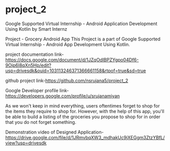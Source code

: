 # project_2
Google Supported Virtual Internship - Android Application Development Using Kotlin by Smart Internz

Project - Grocery Android App This Project is a part of Google Supported Virtual Internship - Android App Development Using Kotlin.

project documentation link-https://docs.google.com/document/d/1JZqOdlBPZYgpo04Df6-9Oip6l8qXn5Hp/edit?usp=drivesdk&ouid=103113246371366661158&rtpof=true&sd=true

github project link-https://github.com/nsrujana5/project_2

Google Developer profile link-https://developers.google.com/profile/u/srujanamiyan

As we won't keep in mind everything, users oftentimes forget to shop for the items they require to shop for. However, with the help of this app, you'll be able to build a listing of the groceries you propose to shop for in order that you do not forget something.

Demonstration video of Designed Application-https://drive.google.com/file/d/1JRmvbqXW3_mdhakUc9jXEGgm3ZtzYBfL/view?usp=drivesdk
